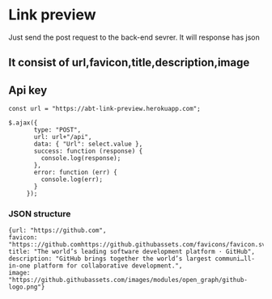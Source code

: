 # Link preview 

Just send the post request to the back-end sevrer. It will
 response has json 
 <br>
 ## It consist of url,favicon,title,description,image

 ## Api key
 
 `const url = "https://abt-link-preview.herokuapp.com";`


 ``` 
 $.ajax({
        type: "POST",
        url: url+"/api",
        data: { "Url": select.value },
        success: function (response) {
          console.log(response);
        },
        error: function (err) {
          console.log(err);
        }
      });
 ```

### JSON structure 
```
{url: "https://github.com", 
favicon: "https:://github.comhttps://github.githubassets.com/favicons/favicon.svg", 
title: "The world’s leading software development platform · GitHub", description: "GitHub brings together the world’s largest communi…ll-in-one platform for collaborative development.", 
image: "https://github.githubassets.com/images/modules/open_graph/github-logo.png"}
```
